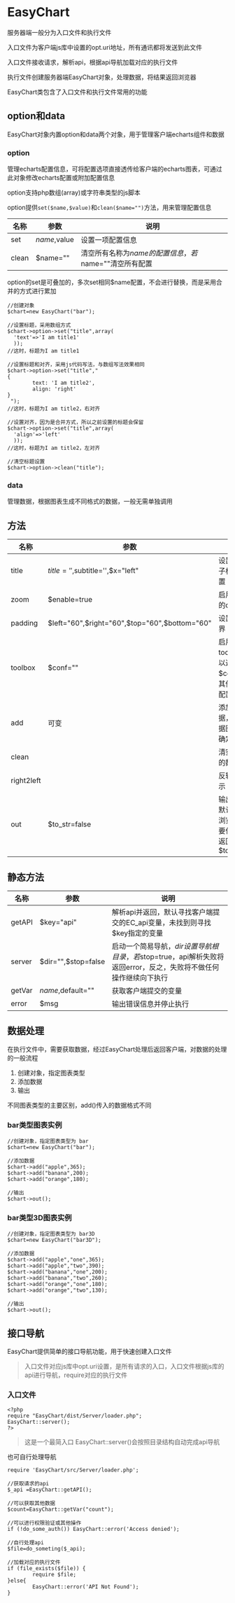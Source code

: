 # EasyChart


服务器端一般分为入口文件和执行文件

入口文件为客户端js库中设置的opt.uri地址，所有通讯都将发送到此文件

入口文件接收请求，解析api，根据api导航加载对应的执行文件

执行文件创建服务器端EasyChart对象，处理数据，将结果返回浏览器

EasyChart类包含了入口文件和执行文件常用的功能

## option和data

EasyChart对象内置option和data两个对象，用于管理客户端echarts组件和数据

### option

管理echarts配置信息，可将配置选项直接透传给客户端的echarts图表，可通过此对象修改echarts配置或附加配置信息

option支持php数组(array)或字符串类型的js脚本

option提供`set($name,$value)`和`clean($name="")`方法，用来管理配置信息

| 名称  |     参数     |                         说明                          |
| ----- | ------------ | ----------------------------------------------------- |
| set   | $name,$value | 设置一项配置信息                                      |
| clean | $name=""     | 清空所有名称为$name的配置信息，若$name=""清空所有配置 |

option的set是可叠加的，多次set相同$name配置，不会进行替换，而是采用合并的方式进行累加

```
//创建对象
$chart=new EasyChart("bar");

//设置标题，采用数组方式
$chart->option->set("title",array(
  'text'=>'I am title1'
  ));
//这时，标题为I am title1

//设置标题和对齐，采用js代码写法，与数组写法效果相同
$chart->option->set("title","
{
        text: 'I am title2',
        align: 'right'
}
 ");
//这时，标题为I am title2，右对齐

//设置对齐，因为是合并方式，所以之前设置的标题会保留
$chart->option->set("title",array(
  'align'=>'left'
  ));
//这时，标题为I am title2，左对齐

//清空标题设置
$chart->option->clean("title");

```

### data

管理数据，根据图表生成不同格式的数据，一般无需单独调用

## 方法

|    名称    |                     参数                      |                               说明                                |
| ---------- | --------------------------------------------- | ----------------------------------------------------------------- |
| title      | $title='',$subtitle='',$x="left"              | 设置标题，子标题，位置                                            |
| zoom       | $enable=true                                  | 启用echarts的dataZoom                                             |
| padding    | $left="60",$right="60",$top="60",$bottom="60" | 设置图表边界                                                      |
| toolbox    | $conf=""                                      | 启用默认toolbox，可以通过$conf设置其他echarts配置选项             |
| add        | 可变                                          | 添加展示数据，参数根据图表类型确定                                |
| clean      |                                               | 清空已添加的数据                                                  |
| right2left |                                               | 反转数据显示                                                      |
| out        | $to_str=false                                 | 输出结果，默认输出到浏览器，若要作为string返回，设置 $to_str=true |

## 静态方法

|  名称  |        参数         |                                                       说明                                                       |
| ------ | ------------------- | ---------------------------------------------------------------------------------------------------------------- |
| getAPI | $key="api"          | 解析api并返回，默认寻找客户端提交的EC_api变量，未找到则寻找$key指定的变量                                        |
| server | $dir="",$stop=false | 启动一个简易导航，$dir设置导航根目录，若$stop=true，api解析失败将返回error，反之，失败将不做任何操作继续向下执行 |
| getVar | $name,$default=""   | 获取客户端提交的变量                                                                                             |
| error  | $msg                | 输出错误信息并停止执行                                                                                           |


## 数据处理

在执行文件中，需要获取数据，经过EasyChart处理后返回客户端，对数据的处理的一般流程

1. 创建对象，指定图表类型
2. 添加数据
3. 输出

不同图表类型的主要区别，add()传入的数据格式不同

### bar类型图表实例

```
//创建对象，指定图表类型为 bar
$chart=new EasyChart("bar");

//添加数据
$chart->add("apple",365);
$chart->add("banana",200);
$chart->add("orange",180);

//输出
$chart->out();
```

### bar类型3D图表实例

```
//创建对象，指定图表类型为 bar3D
$chart=new EasyChart("bar3D");

//添加数据
$chart->add("apple","one",365);
$chart->add("apple","two",390);
$chart->add("banana","one",200);
$chart->add("banana","two",260);
$chart->add("orange","one",180);
$chart->add("orange","two",130);

//输出
$chart->out();

```


## 接口导航

EasyChart提供简单的接口导航功能，用于快速创建入口文件

> 入口文件对应js库中opt.uri设置，是所有请求的入口，入口文件根据js库的api进行导航，require对应的执行文件

### 入口文件

```
<?php
require "EasyChart/dist/Server/loader.php";
EasyChart::server();
?>
```

> 这是一个最简入口
> EasyChart::server()会按照目录结构自动完成api导航

也可自行处理导航

```
require 'EasyChart/src/Server/loader.php';

//获取请求的api
$_api =EasyChart::getAPI();

//可以获取其他数据
$count=EasyChart::getVar("count");

//可以进行权限验证或其他操作
if (!do_some_auth()) EasyChart::error('Access denied');

//自行处理api
$file=do_someting($_api);

//加载对应的执行文件
if (file_exists($file)) {
		require $file;
}else{
		EasyChart::error('API Not Found');
}

```
